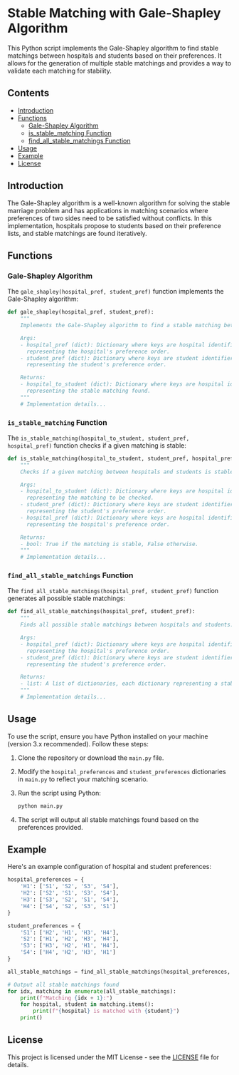 # Stable Matching with Gale-Shapley Algorithm

This Python script implements the Gale-Shapley algorithm to find stable matchings between hospitals and students based on their preferences. It allows for the generation of multiple stable matchings and provides a way to validate each matching for stability.

## Contents

- [Introduction](#introduction)
- [Functions](#functions)
  - [Gale-Shapley Algorithm](#gale-shapley-algorithm)
  - [is_stable_matching Function](#is_stable_matching-function)
  - [find_all_stable_matchings Function](#find_all_stable_matchings-function)
- [Usage](#usage)
- [Example](#example)
- [License](#license)

## Introduction

The Gale-Shapley algorithm is a well-known algorithm for solving the stable marriage problem and has applications in matching scenarios where preferences of two sides need to be satisfied without conflicts. In this implementation, hospitals propose to students based on their preference lists, and stable matchings are found iteratively.

## Functions

### Gale-Shapley Algorithm

The `gale_shapley(hospital_pref, student_pref)` function implements the Gale-Shapley algorithm:

```python
def gale_shapley(hospital_pref, student_pref):
    """
    Implements the Gale-Shapley algorithm to find a stable matching between hospitals and students.

    Args:
    - hospital_pref (dict): Dictionary where keys are hospital identifiers and values are lists of student identifiers
      representing the hospital's preference order.
    - student_pref (dict): Dictionary where keys are student identifiers and values are lists of hospital identifiers
      representing the student's preference order.

    Returns:
    - hospital_to_student (dict): Dictionary where keys are hospital identifiers and values are student identifiers
      representing the stable matching found.
    """
    # Implementation details...
```

### `is_stable_matching` Function

The `is_stable_matching(hospital_to_student, student_pref, hospital_pref)` function checks if a given matching is stable:

```python
def is_stable_matching(hospital_to_student, student_pref, hospital_pref):
    """
    Checks if a given matching between hospitals and students is stable.

    Args:
    - hospital_to_student (dict): Dictionary where keys are hospital identifiers and values are student identifiers
      representing the matching to be checked.
    - student_pref (dict): Dictionary where keys are student identifiers and values are lists of hospital identifiers
      representing the student's preference order.
    - hospital_pref (dict): Dictionary where keys are hospital identifiers and values are lists of student identifiers
      representing the hospital's preference order.

    Returns:
    - bool: True if the matching is stable, False otherwise.
    """
    # Implementation details...
```

### `find_all_stable_matchings` Function

The `find_all_stable_matchings(hospital_pref, student_pref)` function generates all possible stable matchings:

```python
def find_all_stable_matchings(hospital_pref, student_pref):
    """
    Finds all possible stable matchings between hospitals and students.

    Args:
    - hospital_pref (dict): Dictionary where keys are hospital identifiers and values are lists of student identifiers
      representing the hospital's preference order.
    - student_pref (dict): Dictionary where keys are student identifiers and values are lists of hospital identifiers
      representing the student's preference order.

    Returns:
    - list: A list of dictionaries, each dictionary representing a stable matching found.
    """
    # Implementation details...
```

## Usage

To use the script, ensure you have Python installed on your machine (version 3.x recommended). Follow these steps:

1. Clone the repository or download the `main.py` file.
2. Modify the `hospital_preferences` and `student_preferences` dictionaries in `main.py` to reflect your matching scenario.
3. Run the script using Python:

   ```bash
   python main.py
   ```

4. The script will output all stable matchings found based on the preferences provided.

## Example

Here's an example configuration of hospital and student preferences:

```python
hospital_preferences = {
    'H1': ['S1', 'S2', 'S3', 'S4'],
    'H2': ['S2', 'S1', 'S3', 'S4'],
    'H3': ['S3', 'S2', 'S1', 'S4'],
    'H4': ['S4', 'S2', 'S3', 'S1']
}

student_preferences = {
    'S1': ['H2', 'H1', 'H3', 'H4'],
    'S2': ['H1', 'H2', 'H3', 'H4'],
    'S3': ['H3', 'H2', 'H1', 'H4'],
    'S4': ['H4', 'H2', 'H3', 'H1']
}

all_stable_matchings = find_all_stable_matchings(hospital_preferences, student_preferences)

# Output all stable matchings found
for idx, matching in enumerate(all_stable_matchings):
    print(f"Matching {idx + 1}:")
    for hospital, student in matching.items():
        print(f"{hospital} is matched with {student}")
    print()
```

## License

This project is licensed under the MIT License - see the [LICENSE](LICENSE) file for details.
